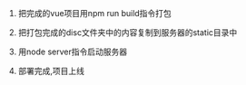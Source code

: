 1. 把完成的vue项目用npm run build指令打包

2. 把打包完成的disc文件夹中的内容复制到服务器的static目录中

3. 用node server指令启动服务器

4. 部署完成,项目上线 
